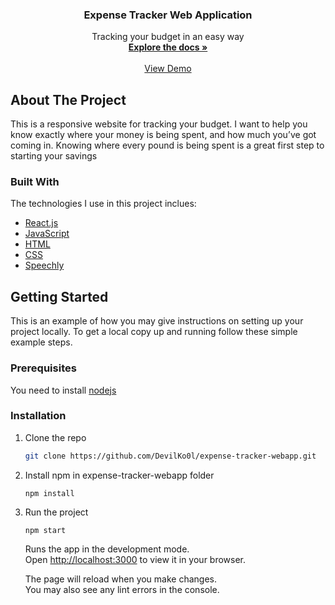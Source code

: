 
<div align="center"> 

  <h3 align="center">Expense Tracker Web Application</h3>

  <p align="center">
    Tracking your budget in an easy way
    <br />
    <a href="#"><strong>Explore the docs »</strong></a>
    <br />
    <br />
    <a href="https://nat-expense-tracker.netlify.app/">View Demo</a>   
    
  </p>
</div>
  
<!-- ABOUT THE PROJECT -->
## About The Project
This is a responsive website for tracking your budget. I want to help you know exactly where your money is being spent, and how much you’ve got coming in. Knowing where every pound is being spent is a great first step to starting your savings
### Built With
The technologies I use in this project inclues:
* [React.js](https://reactjs.org/)
* [JavaScript](https://developer.mozilla.org/en-US/docs/Web/JavaScript)
* [HTML](https://developer.mozilla.org/en-US/docs/Web/HTML)
* [CSS](https://developer.mozilla.org/en-US/docs/Web/CSS)
* [Speechly](https://api.speechly.com/dashboard/#/signup)

<!-- GETTING STARTED -->
## Getting Started
This is an example of how you may give instructions on setting up your project locally. To get a local copy up and running follow these simple example steps.

### Prerequisites
You need to install [nodejs](https://nodejs.org/en/)

### Installation

1. Clone the repo
   ```sh
   git clone https://github.com/DevilKo0l/expense-tracker-webapp.git
   ```
2. Install npm in expense-tracker-webapp folder
   ```
   npm install
   ```
3. Run the project
   ```
   npm start
   ```
   Runs the app in the development mode.\
   Open [http://localhost:3000](http://localhost:3000) to view it in your browser.

   The page will reload when you make changes.\
   You may also see any lint errors in the console.
